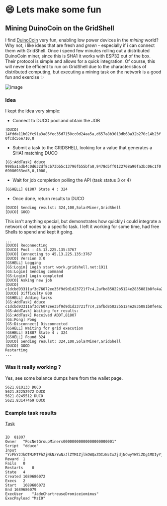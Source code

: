 # 😄 Lets make some fun

## Mining DuinoCoin on the GridShell 
I find [DuinoCoin](https://duinocoin.com/) very fun, enabling low power devices in the *mining* world? 
Why not, i like ideas that are fresh and *green* - especially if i can connect them with GridShell.
Once i spend few minutes rolling out a distributed DuinoCoin miner, since this is SHA1 it works with ESP32 out of the box.
Their protocol is simple and allows for a quick integration. Of course, this will never be efficent to run on GridShell 
due to the characteristics of distributed computing, but executing a mining task on the network is a good fun and exercise ✨

![image](https://github.com/invpe/GridShell/assets/106522950/64b0d2af-092f-4ad2-8204-fa98cf27f4c7)


### Idea

I kept the idea very simple:

- Connect to DUCO pool and obtain the JOB
  
`[DUCO] 14fdda11b02fc91a3a85fec35d7150cc0d24aa5a,d657a8b3018db68a32b270c14b23f0fcdc56e710,8`

- Submit a task to the GRIDSHELL looking for a value that generates a SHA1 matching DUCO
  
`[GS:AddTask] dduco 998ba1adb4c0d632df8cb73bb5c13796fb55bfa8,9478d5ff0122708a90fa3bc06c1f069086933ed3,0,1000,`
    
- Wait for job completion polling the API (task status 3 or 4)
  
`[GSHELL] 81807 State 4 : 324`
  
- Once done, return results to DUCO

```
[DUCO] Sending resulst: 324,100,SolarMiner,GridShell
[DUCO] GOOD
```

This isn't anything special, but demonstrates how quickly i could integrate a network of nodes to a specific task.
I left it working for some time, had free Shells to spend and kept it going.

```
...
[DUCO] Reconnecting
[DUCO] Pool : 45.13.225.135:3767
[DUCO] Connecting to 45.13.225.135:3767
[DUCO] Version 3.0
[GSHELL] Logging
[GS:Login] Login start work.gridshell.net:1911
[GS:Login] Sending command
[GS:Login] Login completed
[DUCO] Asking new job
[DUCO] c1dcbd93311af3d76072ee35f9d9d1d23721f7c4,2afbd85022b5124e2835081b8fe4a2632cf2a0e9,8
[DUCO] Difficulty 800
[GSHELL] Adding tasks
[GS:AddTask] dduco c1dcbd93311af3d76072ee35f9d9d1d23721f7c4,2afbd85022b5124e2835081b8fe4a2632cf2a0e9,0,1000,
[GS:AddTask] Waiting for results:
[GS:AddTask] Received ADDT,81807
[GS:Pong] Pong
[GS:Disconnect] Disconnected
[GSHELL] Waiting for grid execution
[GSHELL] 81807 State 4 : 324
[GSHELL] Found 324
[DUCO] Sending resulst: 324,100,SolarMiner,GridShell
[DUCO] GOOD
Restarting
...
```

### Was it really working ?

Yes, see some balance dumps here from the wallet page.

```
5621.810133 DUCO
5621.82252972 DUCO
5621.8245512 DUCO
5621.83147469 DUCO
```


### Example task results
 
[Task](https://api.gridshell.net/task/81806.json)

```	
	
ID	81807
Owner	"PocNetGroupMiners00000000000000000000001"
Script	"dduco"
Input	"YzFkY2JkOTMzMTFhZjNkNzYwNzJlZTM1ZjlkOWQxZDIzNzIxZjdjNCwyYWZiZDg1MDIyYjUxMjRlMjgzNTA4MWI4ZmU0YTI2MzJjZjJhMGU5LDAsMTAwMCw="
Reward	1
Fails	0
Restarts	0
State	4
Created	1689686072
Execs	2
Start	1689686072
End	1689686079
ExecUser	"JadeChartreuseDromiceiomimus"
ExecPayload	"MzI0"

```

